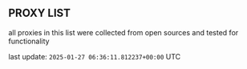 ## PROXY LIST

all proxies in this list were collected from open sources and tested for functionality

last update: `2025-01-27 06:36:11.812237+00:00` UTC